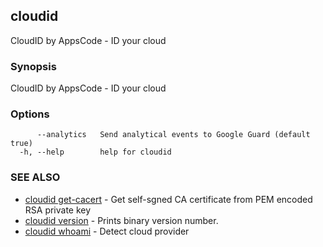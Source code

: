 ## cloudid

CloudID by AppsCode - ID your cloud

### Synopsis


CloudID by AppsCode - ID your cloud

### Options

```
      --analytics   Send analytical events to Google Guard (default true)
  -h, --help        help for cloudid
```

### SEE ALSO
* [cloudid get-cacert](cloudid_get-cacert.md)	 - Get self-sgned CA certificate from PEM encoded RSA private key
* [cloudid version](cloudid_version.md)	 - Prints binary version number.
* [cloudid whoami](cloudid_whoami.md)	 - Detect cloud provider


